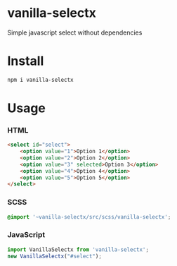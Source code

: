 # vanilla-selectx

Simple javascript select without dependencies

# Install
```bash
npm i vanilla-selectx
```

# Usage
### HTML
```html
<select id="select">
    <option value="1">Option 1</option>
    <option value="2">Option 2</option>
    <option value="3" selected>Option 3</option>
    <option value="4">Option 4</option>
    <option value="5">Option 5</option>
</select>
```

### SCSS
```scss
@import '~vanilla-selectx/src/scss/vanilla-selectx';
```

### JavaScript
```js
import VanillaSelectx from 'vanilla-selectx';
new VanillaSelectx("#select");
```